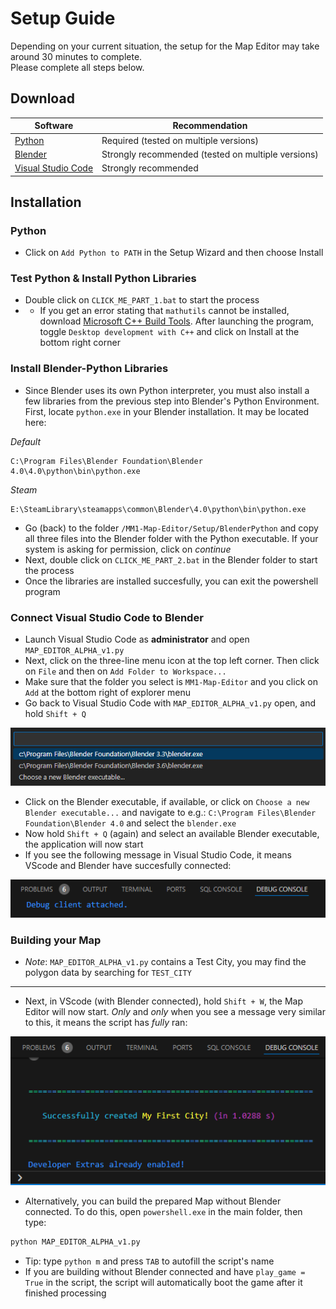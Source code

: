# Setup Guide

Depending on your current situation, the setup for the Map Editor may take around 30 minutes to complete.  
Please complete all steps below.

## Download

| Software                                        | Recommendation                   |
|-------------------------------------------------|----------------------------------|
| [Python](https://www.python.org/downloads/)     | Required (tested on multiple versions) |
| [Blender](https://www.blender.org/download/)    | Strongly recommended (tested on multiple versions) |
| [Visual Studio Code](https://code.visualstudio.com/download) | Strongly recommended            |

## Installation
### Python
* Click on `Add Python to PATH` in the Setup Wizard and then choose Install

### Test Python & Install Python Libraries
* Double click on `CLICK_ME_PART_1.bat` to start the process
* * If you get an error stating that `mathutils` cannot be installed, download [Microsoft C++ Build Tools](https://visualstudio.microsoft.com/visual-cpp-build-tools/). After launching the program, toggle `Desktop development with C++` and click on Install at the bottom right corner

### Install Blender-Python Libraries
* Since Blender uses its own Python interpreter, you must also install a few libraries from the previous step into Blender's Python Environment. First, locate `python.exe` in your Blender installation. It may be located here:

*Default*  
```
C:\Program Files\Blender Foundation\Blender 4.0\4.0\python\bin\python.exe 
```	
*Steam*
```
E:\SteamLibrary\steamapps\common\Blender\4.0\python\bin\python.exe
```
			
* Go (back) to the folder `/MM1-Map-Editor/Setup/BlenderPython` and copy all three files into the Blender folder with the Python executable. If your system is asking for permission, click on *continue*			
* Next, double click on `CLICK_ME_PART_2.bat` in the Blender folder to start the process
* Once the libraries are installed succesfully, you can exit the powershell program
				
### Connect Visual Studio Code to Blender
* Launch Visual Studio Code as **administrator** and open `MAP_EDITOR_ALPHA_v1.py`
* Next, click on the three-line menu icon at the top left corner. Then click on `File` and then on `Add Folder to Workspace...` 
* Make sure that the folder you select is `MM1-Map-Editor` and you click on `Add` at the bottom right of explorer menu
* Go back to Visual Studio Code with `MAP_EDITOR_ALPHA_v1.py` open, and hold `Shift + Q`

![Preview](Screenshots/OPEN_BLENDER_EXE_VIA_VSCODE.png)

* Click on the Blender executable, if available, or click on `Choose a new Blender executable...` and navigate to e.g.:
`C:\Program Files\Blender Foundation\Blender 4.0` and select the `blender.exe`
* Now hold `Shift + Q` (again) and select an available Blender executable, the application will now start
* If you see the following message in Visual Studio Code, it means VScode and Blender have succesfully connected:

![Preview](Screenshots/SUCCES_VSCODE_CONNECT_TO_BLENDER.png)

### Building your Map

* *Note*: `MAP_EDITOR_ALPHA_v1.py` contains a Test City, you may find the polygon data by searching for `TEST_CITY`
-----------------------------------
* Next, in VScode (with Blender connected), hold `Shift + W`, the Map Editor will now start. *Only* and *only* when you see a message very similar to this, it means the script has *fully* ran:

![Preview](Screenshots//SUCCES_RAN_PYTHON_BLENDER_CODE.png)

* Alternatively, you can build the prepared Map without Blender connected. To do this, open `powershell.exe` in the main folder, then type:
```py
python MAP_EDITOR_ALPHA_v1.py 
```

* Tip: type `python m` and press `TAB` to autofill the script's name
* If you are building without Blender connected and have `play_game = True` in the script, the script will automatically boot the game after it finished processing